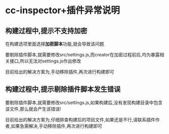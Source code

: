 # cc-inspector+插件异常说明

## 构建过程中,提示不支持加密
在构建选项里面选择**加密脚本**功能,就会导致该问题

要剔除插件脚本,就需要修改src/settings.js,而creator在加密过程前后,均为暴露相关接口,所以无法对settings.js作出修改

目前给出的解决方案为,手动移除插件,再次进行构建即可

## 构建过程中,提示剔除插件脚本发生错误
要剔除插件脚本,就需要修改src/settings.js,如果构建后,没有发现构建目录中包含该文件,那么就会产生该错误!

目前给出的解决方案为,仔细排查构建后的项目文件,如果还是不行,请联系插件作者,如果急需解决,手动移除插件,再次进行构建即可


